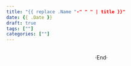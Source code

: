 ```yaml
---
title: "{{ replace .Name "-" " " | title }}"
date: {{ .Date }}
draft: true
tags: [""]
categories: [""]
---
```

<!-- 
<img src="" alt="" >
<span class="spoiler" ></span>
 -->









<br>

<center>  ·End·  </center>